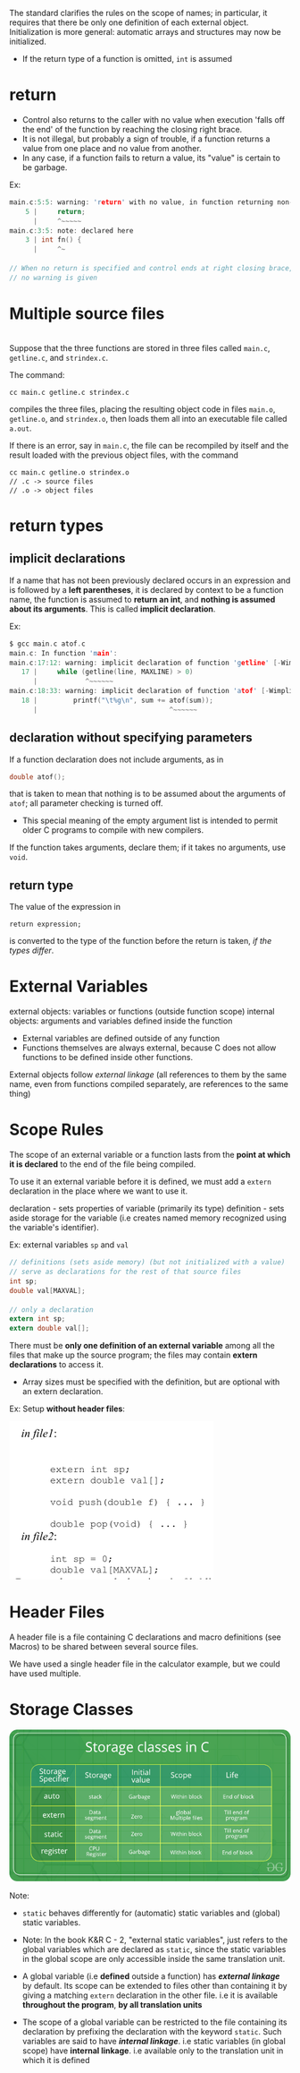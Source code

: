 The standard clarifies the rules on the scope of names; in particular, it requires that there be only one definition of each external object. Initialization is more general: automatic arrays and structures may now be initialized.

- If the return type of a function is omitted, `int` is assumed

# return

- Control also returns to the caller with no value when execution 'falls off the end' of the function by reaching the closing right brace.
- It is not illegal, but probably a sign of trouble, if a function returns a value from one place and no value from another.
- In any case, if a function fails to return a value, its "value" is certain to be garbage.

Ex:
```c
main.c:5:5: warning: 'return' with no value, in function returning non-void
    5 |     return;
      |     ^~~~~~
main.c:3:5: note: declared here
    3 | int fn() {
      |     ^~

// When no return is specified and control ends at right closing brace, 
// no warning is given
```

# Multiple source files
\
Suppose that the three functions are stored in three files called `main.c`, `getline.c`, and `strindex.c`.

The command:
```
cc main.c getline.c strindex.c
```
compiles the three files, placing the resulting object code in files `main.o`, `getline.o`, and `strindex.o`, then loads them all into an executable file called `a.out`.

If there is an error, say in `main.c`, the file can be recompiled by itself and the result loaded with the previous object files, with the command
```
cc main.c getline.o strindex.o
// .c -> source files
// .o -> object files
```

# return types

## implicit declarations
If a name that has not been previously declared occurs in an expression and is followed by a **left parentheses**, it is declared by context to be a function name, the function is assumed to **return an int**, and **nothing is assumed about its arguments**. This is called **implicit declaration**.

Ex:

```c
$ gcc main.c atof.c
main.c: In function 'main':
main.c:17:12: warning: implicit declaration of function 'getline' [-Wimplicit-function-declaration]
   17 |     while (getline(line, MAXLINE) > 0)
      |            ^~~~~~~
main.c:18:33: warning: implicit declaration of function 'atof' [-Wimplicit-function-declaration]
   18 |         printf("\t%g\n", sum += atof(sum));
      |                                 ^~~~~~~
```

## declaration without specifying parameters

If a function declaration does not include arguments, as in

```c
double atof();
```

that is taken to mean that nothing is to be assumed about the arguments of `atof`; all parameter checking is turned off.

- This special meaning of the empty argument list is intended to permit older C programs to compile with new compilers.

If the function takes arguments, declare them; if it takes no arguments, use `void`.

## return type

The value of the expression in

```
return expression;
```

is converted to the type of the function before the return is taken, *if the types differ*.

# External Variables

external objects: variables or functions (outside function scope)
internal objects: arguments and variables defined inside the function

- External variables are defined outside of any function
- Functions themselves are always external, because C does not allow functions to be defined inside other functions.

External objects follow *external linkage* (all references to them by the same name, even from functions compiled separately, are references to the same thing)

# Scope Rules

The scope of an external variable or a function lasts from the **point at which it is declared** to the end of the file being compiled.

To use it an external variable before it is defined, we must add a `extern` declaration in the place where we want to use it.

declaration - sets properties of variable (primarily its type)
definition - sets aside storage for the variable (i.e creates named memory recognized using the variable's identifier).

Ex: external variables `sp` and `val`
```c
// definitions (sets aside memory) (but not initialized with a value)
// serve as declarations for the rest of that source files
int sp;
double val[MAXVAL];

// only a declaration
extern int sp;
extern double val[];
```

There must be **only one definition of an external variable** among all the files that make up the source program; the files may contain **extern declarations** to access it.

- Array sizes must be specified with the definition, but are optional with an extern declaration.

Ex: Setup **without header files**:

![./assets/Pasted image 20240724161135.png#center | 300](./assets/Pasted%20image%2020240724161135.png#center%20%7C%20300.md)

# Header Files

A header file is a file containing C declarations and macro definitions (see Macros) to be shared between several source files.

We have used a single header file in the calculator example, but we could have used multiple.

# Storage Classes

![./assets/Storage-Classes-In-C.png](./assets/Storage-Classes-In-C.png)

Note: 
 - `static` behaves differently for (automatic) static variables and (global) static variables.
 - Note: In the book K&R C - 2, "external static variables", just refers to the global variables which are declared as `static`, since the static variables in the global scope are only accessible inside the same translation unit. 

- A global variable (i.e **defined** outside a function) has **_external linkage_** by default. Its scope can be extended to files other than containing it by giving a matching `extern` declaration in the other file. i.e it is available **throughout the program**, **by all translation units**
- The scope of a global variable can be restricted to the file containing its declaration by prefixing the declaration with the keyword `static`. Such variables are said to have **_internal linkage_**. i.e static variables (in global scope) have **internal linkage**. i.e available only to the translation unit in which it is defined